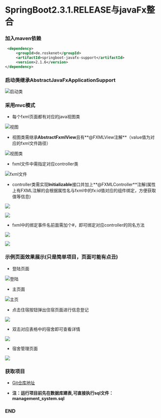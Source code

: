 # SpringBoot2.3.1.RELEASE与javaFx整合

### 加入maven依赖

```xml &lt;dependency&gt;
 <dependency>
     <groupId>de.roskenet</groupId>
     <artifactId>springboot-javafx-support</artifactId>
     <version>2.1.6</version>
</dependency>
```

### 启动类继承AbstractJavaFxApplicationSupport

![启动类](./images/1597375394146.png)

### 采用mvc模式

- 每个fxml页面都有对应的java视图类

![视图](./images/1597375588.png)

- 视图类需继承**AbstractFxmlView**且有**@FXMLView注解**（value值为对应的fxml文件路径）

![视图类](./images/1597375950(1).jpg)

- fxml文件中需指定对应controller类

![fxml文件](./images/1597376230(1).jpg)

- controller类需实现**Initializable**接口并加上**@FXMLController**注解(属性上有FXML注解的会根据属性名与fxml中的fx:id值对应的组件绑定，方便获取值等信息)

![](./images/1597376444(1).jpg)

![](./images/1597376926(1).jpg)

- fxml中的绑定事件名前面需加个#，即可绑定对应controller的同名方法

![](./images/1597377406(1).jpg)

![](./images/1597377507(1).jpg)

### 示例页面效果展示(只是简单项目，页面可能有点丑)

- 登陆页面

![登陆](./images/1597377745(1).jpg)

- 主页面

![主页](./images/1597377865(1).jpg)

- 点击住宿按钮弹出住宿页面进行信息登记

![](./images/1597377915(1).jpg)

- 双击对应表格中的宿舍即可查看详情

![](./images/1597378007(1).jpg)

- 宿舍管理页面

![](./images/1597378103(1).jpg)

### 获取项目

- [Git仓库地址](https://github.com/czmDeRepository/javaFx)

- **注：运行项目前先在数据库建表,可直接执行sql文件：management_system.sql**

### END